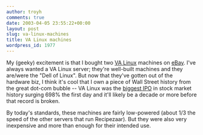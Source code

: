 ```yaml
---
author: troyh
comments: true
date: 2003-04-05 23:55:22+00:00
layout: post
slug: va-linux-machines
title: VA Linux machines
wordpress_id: 1977
---
```


My (geeky) excitement is that I bought two [VA Linux](http://valinux.com) machines on [eBay](http://ebay.com). I've always wanted a VA Linux server; they're well-built machines and they are/were the "Dell of Linux". But now that they've gotten out of the hardware biz, I think it's cool that I own a piece of Wall Street history from the great dot-com bubble -- VA Linux was the [biggest IPO](http://www.salon.com/tech/log/1999/12/10/va_linux/) in stock market history surging 698% the first day and it'll likely be a decade or more before that record is broken.

By today's standards, these machines are fairly low-powered (about 1/3 the speed of the other servers that run Recipezaar). But they were also very inexpensive and more than enough for their intended use.
